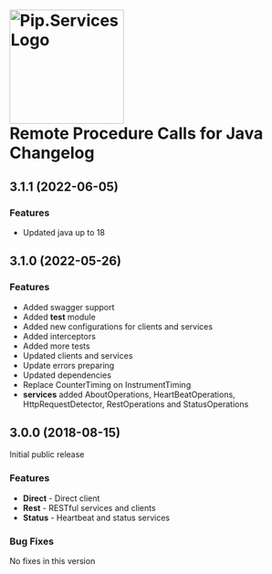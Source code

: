 # <img src="https://uploads-ssl.webflow.com/5ea5d3315186cf5ec60c3ee4/5edf1c94ce4c859f2b188094_logo.svg" alt="Pip.Services Logo" width="200"> <br/> Remote Procedure Calls for Java Changelog

## <a name="3.1.1"></a> 3.1.1 (2022-06-05)

### Features
* Updated java up to 18

## <a name="3.1.0"></a> 3.1.0 (2022-05-26)

### Features
* Added swagger support
* Added **test** module
* Added new configurations for clients and services
* Added interceptors
* Added more tests
* Updated clients and services
* Update errors preparing
* Updated dependencies
* Replace CounterTiming on InstrumentTiming
* **services** added AboutOperations, HeartBeatOperations, HttpRequestDetector, RestOperations and StatusOperations

## <a name="3.0.0"></a> 3.0.0 (2018-08-15)

Initial public release

### Features
- **Direct** - Direct client 
- **Rest** - RESTful services and clients
- **Status** - Heartbeat and status services


### Bug Fixes
No fixes in this version

